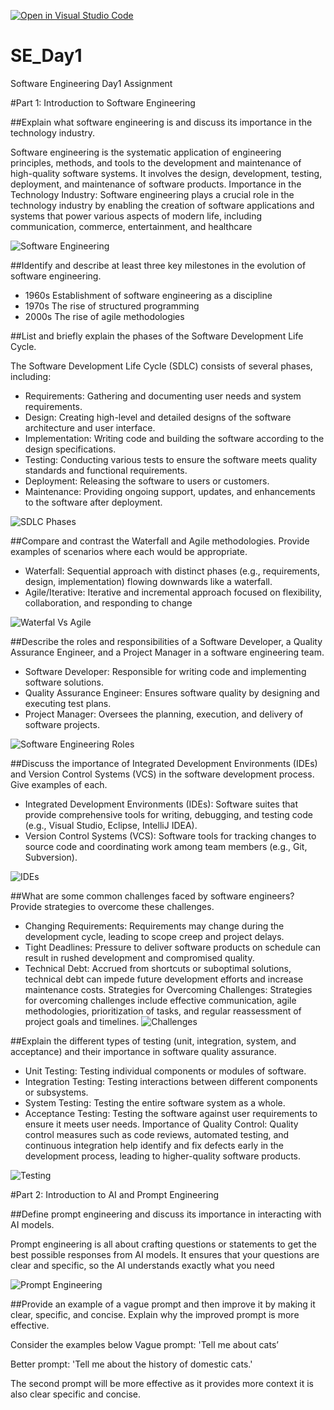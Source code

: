 [![Open in Visual Studio Code](https://classroom.github.com/assets/open-in-vscode-2e0aaae1b6195c2367325f4f02e2d04e9abb55f0b24a779b69b11b9e10269abc.svg)](https://classroom.github.com/online_ide?assignment_repo_id=15566736&assignment_repo_type=AssignmentRepo)
# SE_Day1
Software Engineering Day1 Assignment

#Part 1: Introduction to Software Engineering

##Explain what software engineering is and discuss its importance in the technology industry.

Software engineering is the systematic application of engineering principles, methods, and tools to the development and maintenance of high-quality software systems. It involves the design, development, testing, deployment, and maintenance of software products. 
Importance in the Technology Industry: Software engineering plays a crucial role in the technology industry by enabling the creation of software applications and systems that power various aspects of modern life, including communication, commerce, entertainment, and healthcare

 ![Software Engineering](https://media.licdn.com/dms/image/D4D12AQFAdOrAQe1HEA/article-cover_image-shrink_720_1280/0/1709674661110?e=2147483647&v=beta&t=cXi9xoqDSrGR1XANMQyOXbhjIXhnmGcj5epolciGEF4)

##Identify and describe at least three key milestones in the evolution of software engineering.

  - 1960s Establishment of software engineering as a discipline
  - 1970s The rise of structured programming
  - 2000s The rise of agile methodologies

##List and briefly explain the phases of the Software Development Life Cycle.

The Software Development Life Cycle (SDLC) consists of several phases, including:
  - Requirements: Gathering and documenting user needs and system requirements.
  - Design: Creating high-level and detailed designs of the software architecture and user interface.
  - Implementation: Writing code and building the software according to the design specifications.
  - Testing: Conducting various tests to ensure the software meets quality standards and functional requirements.
  - Deployment: Releasing the software to users or customers.
  - Maintenance: Providing ongoing support, updates, and enhancements to the software after deployment.

 ![SDLC Phases](https://mir-s3-cdn-cf.behance.net/projects/404/e8ef5f160144985.Y3JvcCwxNDAwLDEwOTUsMCwyMjU.jpg)

##Compare and contrast the Waterfall and Agile methodologies. Provide examples of scenarios where each would be appropriate.

  - Waterfall: Sequential approach with distinct phases (e.g., requirements, design, implementation) flowing downwards like a waterfall.
  - Agile/Iterative: Iterative and incremental approach focused on flexibility, collaboration, and responding to change

 ![Waterfal Vs Agile](https://www.webstanz.be/sites/default/files/styles/banner_small/public/media-image/2022-01/Waterfall-Iterative%20-%20en.jpg?itok=JZ769r1s)

##Describe the roles and responsibilities of a Software Developer, a Quality Assurance Engineer, and a Project Manager in a software engineering team.

  - Software Developer: Responsible for writing code and implementing software solutions.
  - Quality Assurance Engineer: Ensures software quality by designing and executing test plans.
  - Project Manager: Oversees the planning, execution, and delivery of software projects.

![Software Engineering Roles](https://i.pinimg.com/originals/2a/53/65/2a53651a35816f499270d8275fd5318f.gif)

##Discuss the importance of Integrated Development Environments (IDEs) and Version Control Systems (VCS) in the software development process. Give examples of each.

  - Integrated Development Environments (IDEs): Software suites that provide comprehensive tools for writing, debugging, and testing code (e.g., Visual Studio, Eclipse, IntelliJ IDEA).
  - Version Control Systems (VCS): Software tools for tracking changes to source code and coordinating work among team members (e.g., Git, Subversion).

![IDEs](https://media.geeksforgeeks.org/wp-content/cdn-uploads/20230121194247/What-is-IDE.gif)

##What are some common challenges faced by software engineers? Provide strategies to overcome these challenges.

  - Changing Requirements: Requirements may change during the development cycle, leading to scope creep and project delays.
  - Tight Deadlines: Pressure to deliver software products on schedule can result in rushed development and compromised quality.
  - Technical Debt: Accrued from shortcuts or suboptimal solutions, technical debt can impede future development efforts and increase maintenance costs.
Strategies for Overcoming Challenges: Strategies for overcoming challenges include effective communication, agile methodologies, prioritization of tasks, and regular reassessment of project goals and timelines.
![Challenges](https://media0.giphy.com/media/v1.Y2lkPTc5MGI3NjExcDFmN3hvM3N2NWUzbTRuZW9xb3A1eXpybGoyN21udHZ5azRnMGpyayZlcD12MV9pbnRlcm5hbF9naWZfYnlfaWQmY3Q9Zw/XubBxPcizx7PVPBSP9/giphy.webp)

##Explain the different types of testing (unit, integration, system, and acceptance) and their importance in software quality assurance.

  - Unit Testing: Testing individual components or modules of software.
  - Integration Testing: Testing interactions between different components or subsystems.
  - System Testing: Testing the entire software system as a whole.
  - Acceptance Testing: Testing the software against user requirements to ensure it meets user needs.
Importance of Quality Control: Quality control measures such as code reviews, automated testing, and continuous integration help identify and fix defects early in the development process, leading to higher-quality software products.

![Testing](https://i.pinimg.com/originals/b8/33/78/b83378fbaf9f0ea218f9a11558b03aa4.gif)


#Part 2: Introduction to AI and Prompt Engineering

##Define prompt engineering and discuss its importance in interacting with AI models.

Prompt engineering is all about crafting questions or statements to get the best possible responses from AI models. It ensures that your questions are clear and specific, so the AI understands exactly what you need

![Prompt Engineering](https://i.giphy.com/media/3o7TKxwP5Xm3HYMcOk/giphy-downsized-large.gif)

##Provide an example of a vague prompt and then improve it by making it clear, specific, and concise. Explain why the improved prompt is more effective.

Consider the examples below
Vague prompt:
'Tell me about cats’

Better prompt:
'Tell me about the history of domestic cats.'

The second prompt will be more effective as it provides more context it is also clear specific and concise.
